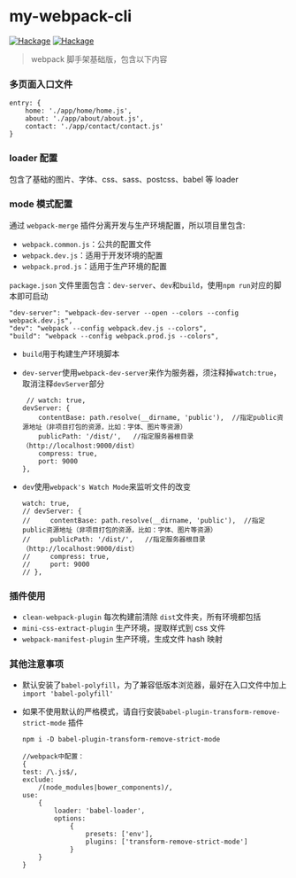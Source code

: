 # my-webpack-cli

[![Hackage](https://img.shields.io/badge/nodejs-8.11.4-blue.svg)](https://nodejs.org/en/) [![Hackage](https://img.shields.io/badge/webpack-4.16.5-blue.svg)](https://webpack.js.org/)

> webpack 脚手架基础版，包含以下内容

### 多页面入口文件
```
entry: {
    home: './app/home/home.js',
    about: './app/about/about.js',
    contact: './app/contact/contact.js'
}
```

### loader 配置
包含了基础的图片、字体、css、sass、postcss、babel 等 loader

### mode 模式配置

通过 `webpack-merge` 插件分离开发与生产环境配置，所以项目里包含:

- `webpack.common.js`：公共的配置文件
- `webpack.dev.js`：适用于开发环境的配置
- `webpack.prod.js`：适用于生产环境的配置

`package.json` 文件里面包含：`dev-server`、`dev`和`build`，使用`npm run`对应的脚本即可启动

```
"dev-server": "webpack-dev-server --open --colors --config webpack.dev.js",
"dev": "webpack --config webpack.dev.js --colors",
"build": "webpack --config webpack.prod.js --colors",
```

- `build`用于构建生产环境脚本
- `dev-server`使用`webpack-dev-server`来作为服务器，须注释掉`watch:true`，取消注释`devServer`部分 

    ```
     // watch: true,
    devServer: {
        contentBase: path.resolve(__dirname, 'public'),  //指定public资源地址（非项目打包的资源，比如：字体、图片等资源）
        publicPath: '/dist/',   //指定服务器根目录（http://localhost:9000/dist）
        compress: true,
        port: 9000
    },
    
    ```
- `dev`使用`webpack's Watch Mode`来监听文件的改变

    ```
    watch: true,
    // devServer: {
    //     contentBase: path.resolve(__dirname, 'public'),  //指定public资源地址（非项目打包的资源，比如：字体、图片等资源）
    //     publicPath: '/dist/',   //指定服务器根目录（http://localhost:9000/dist）
    //     compress: true,
    //     port: 9000
    // },
    
    ```

### 插件使用    

- `clean-webpack-plugin` 每次构建前清除 `dist`文件夹，所有环境都包括
- `mini-css-extract-plugin` 生产环境，提取样式到 css 文件
- `webpack-manifest-plugin` 生产环境，生成文件 hash 映射
    
### 其他注意事项

- 默认安装了`babel-polyfill`，为了兼容低版本浏览器，最好在入口文件中加上`import 'babel-polyfill'`

- 如果不使用默认的严格模式，请自行安装`babel-plugin-transform-remove-strict-mode` 插件
    ```
    npm i -D babel-plugin-transform-remove-strict-mode
    
    //webpack中配置：
    {
    test: /\.js$/,
    exclude:
        /(node_modules|bower_components)/,
    use:
        {
            loader: 'babel-loader',
            options:
                {
                    presets: ['env'],
                    plugins: ['transform-remove-strict-mode']
                }
        }
    }
    ```